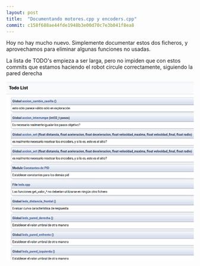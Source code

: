 ```yaml
---
layout: post
title:  "Documentando motores.cpp y encoders.cpp"
commit: c158f688ae44fde1948b3e00d70c7e3b041f8ea8
---
```


Hoy no hay mucho nuevo. Simplemente documentar estos dos ficheros, y
aprovechamos para eliminar algunas funciones no usadas.

La lista de TODO's empieza a ser larga, pero no impiden que con estos commits
que estamos haciendo el robot circule correctamente, siguiendo la pared derecha

![todo](../assets/2019-03-14-todo.png)

